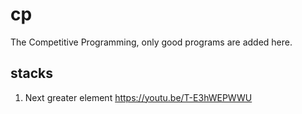 # cp
The Competitive Programming, only good programs are added here.

## stacks

1. Next greater element https://youtu.be/T-E3hWEPWWU

